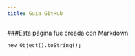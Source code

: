 ```yaml
---
title: Guía GitHub
---
```

<link rel="stylesheet" type="text/css" href="/style.css" />

###Esta p&aacute;gina fue creada con Markdown

    new Object().toString();
